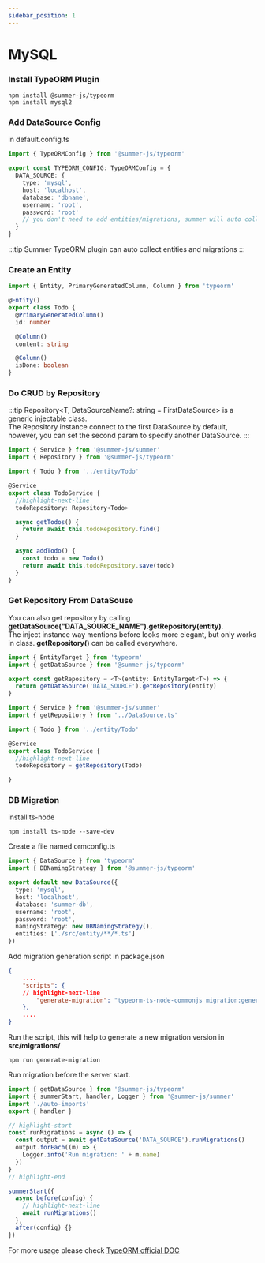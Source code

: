 ```yaml
---
sidebar_position: 1
---
```


# MySQL

### Install TypeORM Plugin

```
npm install @summer-js/typeorm
npm install mysql2
```

### Add DataSource Config
in default.config.ts

```ts title="src/config/default.config.ts"
import { TypeORMConfig } from '@summer-js/typeorm'

export const TYPEORM_CONFIG: TypeORMConfig = {
  DATA_SOURCE: {
    type: 'mysql',
    host: 'localhost',
    database: 'dbname',
    username: 'root',
    password: 'root'
    // you don't need to add entities/migrations, summer will auto collect them
  }
}
```

:::tip
Summer TypeORM plugin can auto collect entities and migrations
:::

### Create an Entity
```ts title="src/entity/Todo.ts"
import { Entity, PrimaryGeneratedColumn, Column } from 'typeorm'

@Entity()
export class Todo {
  @PrimaryGeneratedColumn()
  id: number

  @Column()
  content: string

  @Column()
  isDone: boolean
}
```


### Do CRUD by Repository

:::tip
Repository&lt;T, DataSourceName?: string = FirstDataSource&gt; is a generic injectable class.<br/>
The Repository instance connect to the first DataSource by default, however, you can set the second param to specify another DataSource.
:::

```ts title="src/service/TodoService.ts"
import { Service } from '@summer-js/summer'
import { Repository } from '@summer-js/typeorm'

import { Todo } from '../entity/Todo'

@Service
export class TodoService {
  //highlight-next-line
  todoRepository: Repository<Todo>

  async getTodos() {
    return await this.todoRepository.find()
  }

  async addTodo() {
    const todo = new Todo()
    return await this.todoRepository.save(todo)
  }
}
```



### Get Repository From DataSouse

You can also get repository by calling **getDataSource("DATA_SOURCE_NAME").getRepository(entity)**.<br/>
The inject instance way mentions before looks more elegant, but only works in class. **getRepository()** can be called everywhere.

```ts title="src/DataSource.ts"
import { EntityTarget } from 'typeorm'
import { getDataSource } from '@summer-js/typeorm'

export const getRepository = <T>(entity: EntityTarget<T>) => {
  return getDataSource('DATA_SOURCE').getRepository(entity)
}
```

```ts title="src/service/TodoService.ts"
import { Service } from '@summer-js/summer'
import { getRepository } from '../DataSource.ts'

import { Todo } from '../entity/Todo'

@Service
export class TodoService {
  //highlight-next-line
  todoRepository = getRepository(Todo)

}
```


### DB Migration


install ts-node
```
npm install ts-node --save-dev
```

Create a file named ormconfig.ts

```ts title="ormconfig.ts"
import { DataSource } from 'typeorm'
import { DBNamingStrategy } from '@summer-js/typeorm'

export default new DataSource({
  type: 'mysql',
  host: 'localhost',
  database: 'summer-db',
  username: 'root',
  password: 'root',
  namingStrategy: new DBNamingStrategy(),
  entities: ['./src/entity/**/*.ts']
})
```


Add migration generation script in package.json
```json title="package.json"
{
	....
	"scripts": {
    // highlight-next-line
		"generate-migration": "typeorm-ts-node-commonjs migration:generate src/migrations/migration -d ormconfig.ts -p"
	},
	....
}
```

Run the script, this will help to generate a new migration version in **src/migrations/**
```
npm run generate-migration
```

Run migration before the server start.
```ts title="src/index.ts"
import { getDataSource } from '@summer-js/typeorm'
import { summerStart, handler, Logger } from '@summer-js/summer'
import './auto-imports'
export { handler }

// highlight-start
const runMigrations = async () => {
  const output = await getDataSource('DATA_SOURCE').runMigrations()
  output.forEach((m) => {
    Logger.info('Run migration: ' + m.name)
  })
}
// highlight-end

summerStart({
  async before(config) {
    // highlight-next-line
    await runMigrations()
  },
  after(config) {}
})
```



For more usage please check [TypeORM official DOC](https://typeorm.io/)